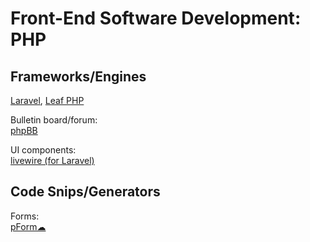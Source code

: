 # Front-End Software Development: PHP

## Frameworks/Engines

[Laravel](https://laravel.com/),
[Leaf PHP](https://leafphp.dev/)

Bulletin board/forum:  
[phpBB](https://www.phpbb.com/)

UI components:  
[livewire (for Laravel)](https://github.com/livewire/livewire)

## Code Snips/Generators

Forms:  
[pForm☁](http://www.phpform.org/)
